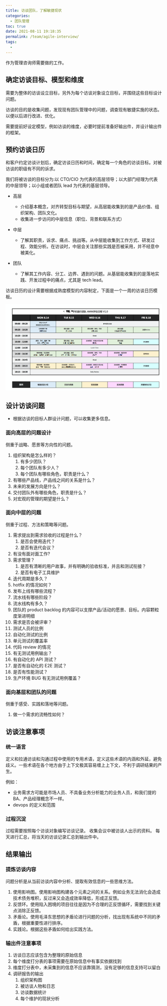 ```yaml
---
title: 访谈团队，了解敏捷现状
categories: 
  - 团队管理
toc: true
date: 2021-08-11 19:18:35
permalink: /team/agile-interview/
tags: 
  - 
---
```


作为管理咨询师需要做的工作。

## 确定访谈目标、模型和维度

需要为整体的访谈设立目标，另外为每个访谈对象设立目标，并围绕这些目标设计问题。

访谈的目的是收集问题，发现现有团队管理中的问题，调查现有敏捷实施的状态。以便以后进行改进、优化。

需要提前好设定模型，例如访谈的维度，必要时提前准备好输出件，并设计输出件的框架。



## 预约访谈日历

和客户约定访谈计划后，确定访谈日历和时间，确定每一个角色的访谈目标。对被访谈的职级有不同的诉求。

我们将被访谈的目标分为:以 CTO/CIO 为代表的高层领导；以大部门经理为代表的中层领导；以小组或者团队 lead 为代表的基层领导。

- 高层

  - 介绍基本概念，对齐转型目标与期望，从高层能收集到的是产品价值、组织架构、团队文化。
  - 收集进一步访问的中层信息（职位、背景和联系方式）

- 中层

  - 了解其职责，诉求、痛点、挑战等。从中层能收集到工作方式、研发过程、效能分析。在访谈时，中层会关注那些实践是否被采用，并不经意中被美化。

- 团队

  - 了解其工作内容、分工、边界、遇到的问题。从基层能收集到的是落地实践、开发过程中的痛点，尤其是 tech lead。

访谈日历的设计需要根据成熟度模型的内容制定，下面是一个一周的访谈日历模板。

![image-20200727152310337](./interview-method/image-20200727152310337.png)



## 设计访谈问题



- 根据访谈的目标人群设计问题，可以收集更多信息。



### 面向高层的问题设计

侧重于战略、愿景等方向性的问题。

1. 组织架构是怎么样的？
   1. 有多少团队？
   2. 每个团队有多少人？
   3. 每个团队有哪些角色，职责是什么？
2. 有哪些产品线，产品线之间的关系是什么？
3. 未来的发展方向是什么？
4. 交付团队外有哪些角色，职责是什么？
5. 对宏观的管理的期望是什么？



### 面向中层的问题

侧重于过程、方法和策略等问题。

1. 需求提出到需求验收的过程是什么？
   1. 是否会使用迭代？
   2. 是否有迭代会议？
2. 有没有面对面工作?
3. 需求管理？
   1. 是否有清晰的用户故事，并有明确的验收标准，并且和测试衔接？
   2. 是否有电子工具维护
4. 迭代周期是多久？
5. hotfix 的情况如何？
6. 发布上线有哪些流程？
7. 流水线有哪些阶段？
8. 流水线构有多久？
9. 团队的 product backlog 的内容可以支撑产品/活动的愿景、目标。内容颗粒度渐进明细
10. 需求是否会被评审？
11. 测试人员的比例
12. 自动化测试的比例
13. 单元测试的覆盖率
14. 代码 review 的情况
15. 有无测试用例输出？
16. 有自动化的 API 测试？
17. 是否有自动化的 E2E 测试？
18. 是否有性能测试？
19. 生产环境 BUG 有无测试用例覆盖？



### 面向基层和团队的问题

侧重于感受、实践和落地等问题。

1. 做一个需求的流畅性如何？



## 访谈注意事项

### 统一语言

定义和拉通访谈和沟通过程中使用的专用术语，定义这些术语的内涵和外延，避免歧义。一些术语在各个地方由于上下文极其容易缠上上下文，不利于调研结果的产生。

例如：

- 业务需求方可能是市场人员、不具备业务分析能力的业务人员，和我们提的 BA、产品经理概念不一样。
- devops 的定义和范围






### 过程沉淀

过程需要按照每个访谈对象编写访谈记录。
收集会议中被访谈人出示的资料。
每天进行汇总，将当天的访谈记录汇总到输出件中。





## 结果输出



### 提炼访谈内容



问题分析是从当前访谈内容中分析、提取有效信息的一些思维方法。

1. 使用影响图。使用影响图构建各个元素之间的关系。例如业务无法消化会造成技术债务堆积，反过来又会造成效率降低，形成正反馈。
2. 反馈环。使用陷入困境的项目往往是因为不合理的正反馈循环，需要找到关键点消除正反馈。
3. 矛盾论。使用毛泽东思想的矛盾论进行问题的分析，找出现有系统中不同的矛盾，根据重要性进行排序。
4. 实践论。根据这些矛盾如何给出实践方法。



### 输出件注意事项

1. 访谈日志应该包含为整理的原始信息
2. 每个维度打分表的事项需要在原始信息中有事实依据找到
3. 维度打分表中，未采集到的信息不应该靠猜测，没有足够的信息支持可以留白
4. 调研报告的输出
   1. 组织架构图
   2. 被访谈人物和日志
   3. 访谈数据统计
   4. 每个维护的现状分析
